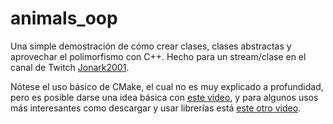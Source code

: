 # animals_oop

Una simple demostración de cómo crear clases, clases abstractas y aprovechar el polimorfismo con C++. Hecho para un stream/clase en el canal de Twitch [Jonark2001](https://www.twitch.tv/jonark2001).

Nótese el uso básico de CMake, el cual no es muy explicado a profundidad, pero es posible darse una idea básica con [este video](https://www.youtube.com/watch?v=V5AEKae4scU), y para algunos usos más interesantes como descargar y usar librerías está [este otro video](https://www.youtube.com/watch?v=fyOCdoesYYU).